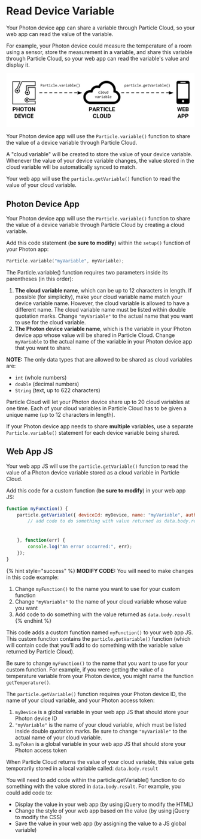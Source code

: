 # Read Device Variable

Your Photon device app can share a variable through Particle Cloud, so your web app can read the value of the variable.

For example, your Photon device could measure the temperature of a room using a sensor, store the measurement in a variable, and share this variable through Particle Cloud, so your web app can read the variable's value and display it.

![](../../.gitbook/assets/particle-cloud-variable.png)

Your Photon device app will use the `Particle.variable()` function to share the value of a device variable through Particle Cloud.

A "cloud variable" will be created to store the value of your device variable. Whenever the value of your device variable changes, the value stored in the cloud variable will be automatically synced to match.

Your web app will use the `particle.getVariable()` function to read the value of your cloud variable.

## Photon Device App

Your Photon device app will use the `Particle.variable()` function to share the value of a device variable through Particle Cloud by creating a cloud variable.

Add this code statement \(**be sure to modify**\) within the `setup()` function of your Photon app:

```cpp
Particle.variable("myVariable", myVariable);
```

The Particle.variable\(\) function requires two parameters inside its parentheses \(in this order\):

1. **The cloud variable name**, which can be up to 12 characters in length. If possible \(for simplicity\), make your cloud variable name match your device variable name. However, the cloud variable is allowed to have a different name. The cloud variable name must be listed within double quotation marks. Change `"myVariable"` to the actual name that you want to use for the cloud variable.
2. **The Photon device variable name**, which is the variable in your Photon device app whose value will be shared in Particle Cloud. Change `myVariable` to the actual name of the variable in your Photon device app that you want to share.

**NOTE:** The only data types that are allowed to be shared as cloud variables are:

* `int` \(whole numbers\)
* `double` \(decimal numbers\)
* `String` \(text, up to 622 characters\)

Particle Cloud will let your Photon device share up to 20 cloud variables at one time. Each of your cloud variables in Particle Cloud has to be given a unique name \(up to 12 characters in length\).

If your Photon device app needs to share **multiple** variables, use a separate `Particle.variable()` statement for each device variable being shared.

## Web App JS

Your web app JS will use the `particle.getVariable()` function to read the value of a Photon device variable stored as a cloud variable in Particle Cloud.

Add this code for a custom function \(**be sure to modify**\) in your web app JS:

```javascript
function myFunction() {
    particle.getVariable({ deviceId: myDevice, name: "myVariable", auth: myToken }).then(function(data) {
        // add code to do something with value returned as data.body.result
        
        
    }, function(err) {
        console.log("An error occurred:", err);
    });
}
```

{% hint style="success" %}
**MODIFY CODE:**  You will need to make changes in this code example:

1. Change `myFunction()` to the name you want to use for your custom function
2. Change `"myVariable"` to the name of your cloud variable whose value you want
3. Add code to do something with the value returned as `data.body.result`
{% endhint %}

This code adds a custom function named `myFunction()` to your web app JS.  This custom function contains the `particle.getVariable()` function \(which will contain code that you'll add to do something with the variable value returned by Particle Cloud\).

Be sure to change `myFunction()` to the name that you want to use for your custom function.  For example, if you were getting the value of a temperature variable from your Photon device, you might name the function `getTemperature()`.

The `particle.getVariable()` function requires your Photon device ID, the name of your cloud variable, and your Photon access token:

1. `myDevice` is a global variable in your web app JS that should store your Photon device ID
2. `"myVariable"` is the name of your cloud variable, which must be listed inside double quotation marks. Be sure to change `"myVariable"` to the actual name of your cloud variable.
3. `myToken` is a global variable in your web app JS that should store your Photon access token

When Particle Cloud returns the value of your cloud variable, this value gets temporarily stored in a local variable called: `data.body.result`

You will need to add code within the particle.getVariable\(\) function to do something with the value stored in `data.body.result`. For example, you could add code to:

* Display the value in your web app \(by using jQuery to modify the HTML\)
* Change the style of your web app based on the value \(by using jQuery to modify the CSS\)
* Save the value in your web app \(by assigning the value to a JS global variable\)



